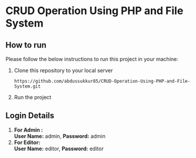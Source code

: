 # CRUD Operation Using PHP and File System

## How to run
Please follow the below instructions to run this project in your machine:
1. Clone this repository to your local server
   ```
   https://github.com/abdussukkur85/CRUD-Operation-Using-PHP-and-File-System.git
   ```
2) Run the project

## Login Details
1. **For Admin :**  
      **User Name:** admin, **Password:** admin
2. **For Editor:**  
      **User Name:** editor, **Password:** editor
